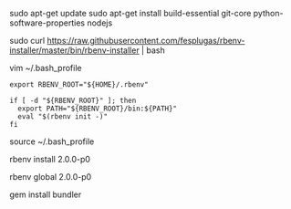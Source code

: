 sudo apt-get update 
sudo apt-get install build-essential git-core python-software-properties nodejs

sudo curl https://raw.githubusercontent.com/fesplugas/rbenv-installer/master/bin/rbenv-installer | bash 

vim ~/.bash_profile 

```
export RBENV_ROOT="${HOME}/.rbenv"

if [ -d "${RBENV_ROOT}" ]; then
  export PATH="${RBENV_ROOT}/bin:${PATH}"
  eval "$(rbenv init -)"
fi
```

source ~/.bash_profile 

rbenv install 2.0.0-p0

rbenv global 2.0.0-p0

gem install bundler